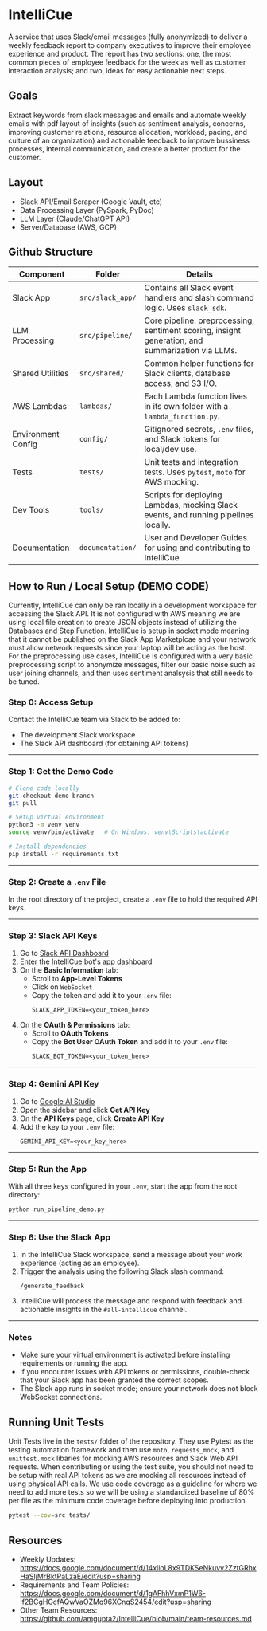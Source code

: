 # IntelliCue
A service that uses Slack/email messages (fully anonymized) to deliver a weekly feedback report to company executives to improve their employee experience and product. The report has two sections: one, the most common pieces of employee feedback for the week as well as customer interaction analysis; and two, ideas for easy actionable next steps.

## Goals
Extract keywords from slack messages and emails and automate weekly emails with pdf layout of insights (such as sentiment analysis, concerns, improving customer relations, resource allocation, workload, pacing, and culture of an organization) and actionable feedback to improve bussiness processes, internal communication, and create a better product for the customer. 

## Layout
- Slack API/Email Scraper (Google Vault, etc)
- Data Processing Layer (PySpark, PyDoc)
- LLM Layer (Claude/ChatGPT API)
- Server/Database (AWS, GCP)

## Github Structure
| Component         | Folder         | Details                                                                 |
|------------------|----------------|-------------------------------------------------------------------------|
| Slack App         | `src/slack_app/` | Contains all Slack event handlers and slash command logic. Uses `slack_sdk`. |
| LLM Processing    | `src/pipeline/` | Core pipeline: preprocessing, sentiment scoring, insight generation, and summarization via LLMs. |
| Shared Utilities  | `src/shared/`   | Common helper functions for Slack clients, database access, and S3 I/O. |
| AWS Lambdas       | `lambdas/`      | Each Lambda function lives in its own folder with a `lambda_function.py`. |
| Environment Config| `config/`       | Gitignored secrets, `.env` files, and Slack tokens for local/dev use.  |
| Tests             | `tests/`        | Unit tests and integration tests. Uses `pytest`, `moto` for AWS mocking. |
| Dev Tools         | `tools/`        | Scripts for deploying Lambdas, mocking Slack events, and running pipelines locally. |
| Documentation     | `documentation/`| User and Developer Guides for using and contributing to IntelliCue.    |



## How to Run / Local Setup (DEMO CODE)

Currently, IntelliCue can only be ran locally in a development workspace for accessing the Slack API. It is not configured with AWS meaning we are using local file creation to create JSON objects instead of utilizing the Databases and Step Function. IntelliCue is setup in socket mode meaning that it cannot be published on the Slack App Marketplcae and your network must allow network requests since your laptop will be acting as the host. For the preprocessing use cases, IntelliCue is configured with a very basic preprocessing script to anonymize messages, filter our basic noise such as user joining channels, and then uses sentiment analsysis that still needs to be tuned.

### Step 0: Access Setup
Contact the IntelliCue team via Slack to be added to:
- The development Slack workspace
- The Slack API dashboard (for obtaining API tokens)

---

### Step 1: Get the Demo Code
```bash
# Clone code locally
git checkout demo-branch
git pull

# Setup virtual environment
python3 -m venv venv
source venv/bin/activate   # On Windows: venv\Scripts\activate

# Install dependencies
pip install -r requirements.txt
```

---

### Step 2: Create a `.env` File
In the root directory of the project, create a `.env` file to hold the required API keys.

---

### Step 3: Slack API Keys

1. Go to [Slack API Dashboard](https://api.slack.com/apps)
2. Enter the IntelliCue bot's app dashboard
3. On the **Basic Information** tab:
   - Scroll to **App-Level Tokens**
   - Click on `WebSocket`
   - Copy the token and add it to your `.env` file:
     ```
     SLACK_APP_TOKEN=<your_token_here>
     ```
4. On the **OAuth & Permissions** tab:
   - Scroll to **OAuth Tokens**
   - Copy the **Bot User OAuth Token** and add it to your `.env` file:
     ```
     SLACK_BOT_TOKEN=<your_token_here>
     ```

---

### Step 4: Gemini API Key

1. Go to [Google AI Studio](https://aistudio.google.com/app/)
2. Open the sidebar and click **Get API Key**
3. On the **API Keys** page, click **Create API Key**
4. Add the key to your `.env` file:
   ```
   GEMINI_API_KEY=<your_key_here>
   ```

---

### Step 5: Run the App

With all three keys configured in your `.env`, start the app from the root directory:

```bash
python run_pipeline_demo.py
```

---

### Step 6: Use the Slack App

1. In the IntelliCue Slack workspace, send a message about your work experience (acting as an employee).
2. Trigger the analysis using the following Slack slash command:
   ```
   /generate_feedback
   ```
3. IntelliCue will process the message and respond with feedback and actionable insights in the `#all-intellicue` channel.

---

### Notes

- Make sure your virtual environment is activated before installing requirements or running the app.
- If you encounter issues with API tokens or permissions, double-check that your Slack app has been granted the correct scopes.
- The Slack app runs in socket mode; ensure your network does not block WebSocket connections.

## Running Unit Tests
Unit Tests live in the `tests/` folder of the repository. They use Pytest as the testing automation framework and then use `moto`, `requests_mock`, and `unittest.mock` libaries for mocking AWS resources and Slack Web API requests. When contributing or using the test suite, you should not need to be setup with real API tokens as we are mocking all resources instead of using physical API calls. We use code coverage as a guideline for where we need to add more tests so we will be using a standardized baseline of 80% per file as the minimum code coverage before deploying into production.

```bash
pytest --cov=src tests/
```

## Resources
- Weekly Updates: https://docs.google.com/document/d/14xlioL8x9TDKSeNkuvv2ZztGRhxHaSIjMrBktPaLzaE/edit?usp=sharing
- Requirements and Team Policies: https://docs.google.com/document/d/1gAFhhVxmP1W6-If2BCgHGcfAQwVaOZMq96XCnqS2454/edit?usp=sharing
- Other Team Resources: https://github.com/amgupta2/IntelliCue/blob/main/team-resources.md
